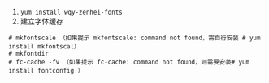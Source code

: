 1. `yum install wqy-zenhei-fonts`     
1. 建立字体缓存      
```
# mkfontscale （如果提示 mkfontscale: command not found，需自行安装 # yum install mkfontscal）
# mkfontdir 
# fc-cache -fv （如果提示 fc-cache: command not found，则需要安装# yum install fontconfig ）
```
